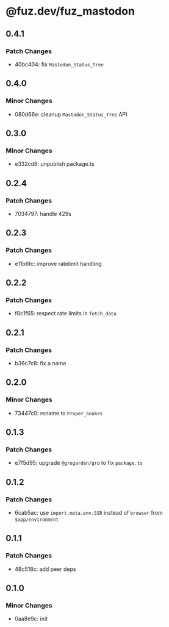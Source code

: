 # @fuz.dev/fuz_mastodon

## 0.4.1

### Patch Changes

- 40bc404: fix `Mastodon_Status_Tree`

## 0.4.0

### Minor Changes

- 080d66e: cleanup `Mastodon_Status_Tree` API

## 0.3.0

### Minor Changes

- e332cd8: unpublish package.ts

## 0.2.4

### Patch Changes

- 7034797: handle 429s

## 0.2.3

### Patch Changes

- e11b6fc: improve ratelimit handling

## 0.2.2

### Patch Changes

- f8c1f65: respect rate limits in `fetch_data`

## 0.2.1

### Patch Changes

- b36c7c8: fix a name

## 0.2.0

### Minor Changes

- 73447c0: rename to `Proper_Snakes`

## 0.1.3

### Patch Changes

- e7f5d95: upgrade `@grogarden/gro` to fix `package.ts`

## 0.1.2

### Patch Changes

- 6cab5ac: use `import.meta.env.SSR` instead of `browser` from `$app/environment`

## 0.1.1

### Patch Changes

- 48c518c: add peer deps

## 0.1.0

### Minor Changes

- 0aa8e9c: init
